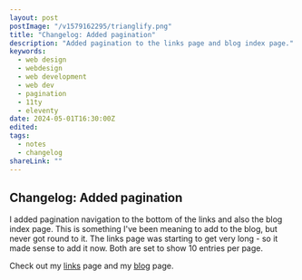 ```yaml
---
layout: post
postImage: "/v1579162295/trianglify.png"
title: "Changelog: Added pagination"
description: "Added pagination to the links page and blog index page."
keywords:
  - web design
  - webdesign
  - web development
  - web dev
  - pagination
  - 11ty
  - eleventy
date: 2024-05-01T16:30:00Z
edited:
tags:
  - notes
  - changelog
shareLink: ""
---
```

## Changelog: Added pagination
I added pagination navigation to the bottom of the links and also the blog index page. This is something I've been meaning to add to the blog, but never got round to it. The links page was starting to get very long - so it made sense to add it now. Both are set to show 10 entries per page.

Check out my [links](/links/) page and my [blog](/blog/) page.
